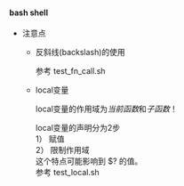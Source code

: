 #### bash shell

* 注意点

	* 反斜线(backslash)的使用
	
		参考 test_fn_call.sh

	* local变量

		local变量的作用域为*当前函数*和*子函数*！
	
		local变量的声明分为2步  
		1） 赋值  
		2） 限制作用域  
		这个特点可能影响到 $? 的值。  
		参考 test_local.sh
